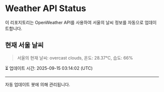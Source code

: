 
# Weather API Status

이 리포지토리는 OpenWeather API를 사용하여 서울의 날씨 정보를 자동으로 업데이트합니다.

## 현재 서울 날씨
> 서울의 현재 날씨: overcast clouds, 온도: 28.37°C, 습도: 66%

⏳ 업데이트 시간: 2025-09-15 03:14:02 (UTC)

---
자동 업데이트 봇에 의해 관리됩니다.
